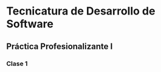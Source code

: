 <h1> Tecnicatura de Desarrollo de Software</h1>
 <h2> Práctica Profesionalizante I</h2>
 <h3> Clase 1</h3>